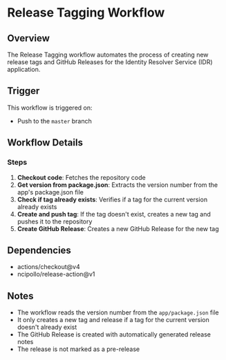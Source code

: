 # Release Tagging Workflow

## Overview

The Release Tagging workflow automates the process of creating new release tags
and GitHub Releases for the Identity Resolver Service (IDR) application.

## Trigger

This workflow is triggered on:

- Push to the `master` branch

## Workflow Details

### Steps

1. **Checkout code**: Fetches the repository code
2. **Get version from package.json**: Extracts the version number from the app's package.json file
3. **Check if tag already exists**: Verifies if a tag for the current version already exists
4. **Create and push tag**: If the tag doesn't exist, creates a new tag and pushes it to the repository
5. **Create GitHub Release**: Creates a new GitHub Release for the new tag

## Dependencies

- actions/checkout@v4
- ncipollo/release-action@v1

## Notes

- The workflow reads the version number from the `app/package.json` file
- It only creates a new tag and release if a tag for the current version doesn't already exist
- The GitHub Release is created with automatically generated release notes
- The release is not marked as a pre-release
